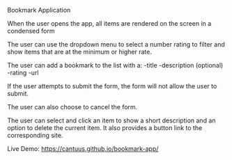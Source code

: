 Bookmark Application

When the user opens the app,
all items are rendered on the screen in a condensed form

The user can use the dropdown menu to select a number rating to filter and show items that are at the minimum or higher rate.

The user can add a bookmark to the list with a:
  -title
  -description (optional)
  -rating
  -url
  
  If the user attempts to submit the form, the form will not allow the user to submit.
  
  The user can also choose to cancel the form.
  
 The user can select and click an item to show a short description and an option to delete the current item.
 It also provides a button link to the corresponding site.
 
 
 
 Live Demo:
 https://cantuus.github.io/bookmark-app/
